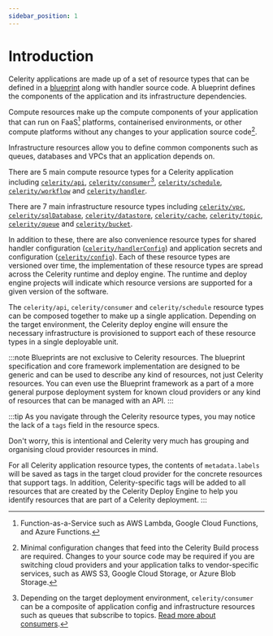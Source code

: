 ```yaml
---
sidebar_position: 1
---
```


# Introduction

Celerity applications are made up of a set of resource types that can be defined in a [blueprint](/docs/blueprint/intro) along with handler source code. A blueprint defines the components of the application and its infrastructure dependencies.

Compute resources make up the compute components of your application that can run on FaaS[^1] platforms, containerised environments, or other compute platforms without any changes to your application source code[^2].

Infrastructure resources allow you to define common components such as queues, databases and VPCs that an application depends on.

There are 5 main compute resource types for a Celerity application including [`celerity/api`](/docs/applications/resources/celerity-api), [`celerity/consumer`](/docs/applications/resources/celerity-consumer)[^3], [`celerity/schedule`](/docs/applications/resources/celerity-schedule), [`celerity/workflow`](/docs/applications/resources/celerity-workflow) and [`celerity/handler`](/docs/applications/resources/celerity-handler).

There are 7 main infrastructure resource types including [`celerity/vpc`](/docs/applications/resources/celerity-vpc), [`celerity/sqlDatabase`](/docs/applications/resources/celerity-sql-database), [`celerity/datastore`](/docs/applications/resources/celerity-datastore), [`celerity/cache`](/docs/applications/resources/celerity-cache), [`celerity/topic`](/docs/applications/resources/celerity-topic), [`celerity/queue`](/docs/applications/resources/celerity-queue) and [`celerity/bucket`](/docs/applications/resources/celerity-bucket).

In addition to these, there are also convenience resource types for shared handler configuration ([`celerity/handlerConfig`](/docs/applications/resources/celerity-handler-config)) and application secrets and configuration ([`celerity/config`](/docs/applications/resources/celerity-config)).
Each of these resource types are versioned over time, the implementation of these resource types are spread across the Celerity runtime and deploy engine.
The runtime and deploy engine projects will indicate which resource versions are supported for a given version of the software.

The `celerity/api`, `celerity/consumer` and `celerity/schedule` resource types can be composed together to make up a single application.
Depending on the target environment, the Celerity deploy engine will ensure the necessary infrastructure is provisioned to support each of these resource types in a single deployable unit.

:::note
Blueprints are not exclusive to Celerity resources.
The blueprint specification and core framework implementation are designed to be generic and can be used to describe any kind of resources, not just Celerity resources.
You can even use the Blueprint framework as a part of a more general purpose deployment system for known cloud providers or any kind of resources that can be managed with an API.
:::

:::tip
As you navigate through the Celerity resource types, you may notice the lack of a `tags` field in the resource specs.

Don't worry, this is intentional and Celerity very much has grouping and organising cloud provider resources in mind.

For all Celerity application resource types, the contents of `metadata.labels` will be saved as tags in the target cloud provider for the concrete resources that support tags.
In addition, Celerity-specific tags will be added to all resources that are created by the Celerity Deploy Engine to help you identify resources that are part of a Celerity deployment.
:::

[^1]: Function-as-a-Service such as AWS Lambda, Google Cloud Functions, and Azure Functions.
[^2]: Minimal configuration changes that feed into the Celerity Build process are required. Changes to your source code may be required if you are switching cloud providers and your application talks to vendor-specific services, such as AWS S3, Google Cloud Storage, or Azure Blob Storage.
[^3]: Depending on the target deployment environment, `celerity/consumer` can be a composite of application config and infrastructure resources such as queues that subscribe to topics. [Read more about consumers](/docs/applications/resources/celerity-consumer).